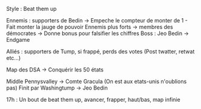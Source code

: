 Style : Beat them up

Ennemis : supporters de Bedin -> Empeche le compteur de monter de 1 - Fait monter la jauge de pouvoir
Ennemis plus forts -> membres des démocrates -> Donne bonus pour falsifier les chiffres
Boss : Jeo Bedin -> Endgame

Alliés : supporters de Tump, si frappé, perds des votes (Post twatter, retwat etc...)

Map des DSA -> Conquérir les 50 états


Middle Pennysvalley -> Comte Gracula (On est aux etats-unis n'oublions pas)
Finit par Washingtump -> Jeo Bedin

17h : Un bout de beat them up, avancer, frapper, haut/bas, map infinie